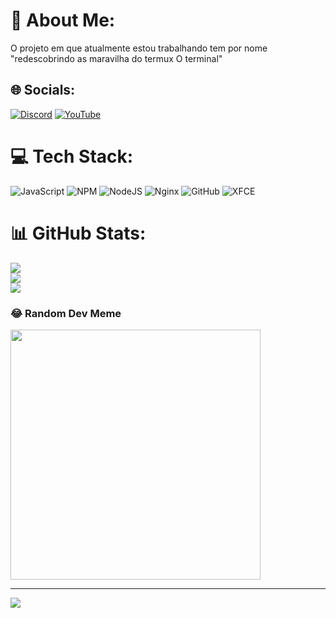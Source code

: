 # 💫 About Me:
O projeto em que atualmente estou trabalhando tem por nome "redescobrindo as maravilha do termux  O terminal"<br>


## 🌐 Socials:
[![Discord](https://img.shields.io/badge/Discord-%237289DA.svg?logo=discord&logoColor=white)](https://discord.gg/https://discord.com/invite/U8MvHxpw) [![YouTube](https://img.shields.io/badge/YouTube-%23FF0000.svg?logo=YouTube&logoColor=white)](https://youtube.com/@https://www.youtube.com/@Juliuscaesar-Jc) 

# 💻 Tech Stack:
![JavaScript](https://img.shields.io/badge/javascript-%23323330.svg?style=plastic&logo=javascript&logoColor=%23F7DF1E) ![NPM](https://img.shields.io/badge/NPM-%23CB3837.svg?style=plastic&logo=npm&logoColor=white) ![NodeJS](https://img.shields.io/badge/node.js-6DA55F?style=plastic&logo=node.js&logoColor=white) ![Nginx](https://img.shields.io/badge/nginx-%23009639.svg?style=plastic&logo=nginx&logoColor=white) ![GitHub](https://img.shields.io/badge/github-%23121011.svg?style=plastic&logo=github&logoColor=white) ![XFCE](https://img.shields.io/badge/XFCE-%232284F2.svg?style=plastic&logo=xfce&logoColor=white)
# 📊 GitHub Stats:
![](https://github-readme-stats.vercel.app/api?username=Juliorebuna&theme=ambient_gradient&hide_border=false&include_all_commits=true&count_private=false)<br/>
![](https://github-readme-streak-stats.herokuapp.com/?user=Juliorebuna&theme=ambient_gradient&hide_border=false)<br/>
![](https://github-readme-stats.vercel.app/api/top-langs/?username=Juliorebuna&theme=ambient_gradient&hide_border=false&include_all_commits=true&count_private=false&layout=compact)

### 😂 Random Dev Meme
<img src='https://memer-new.vercel.app/' style="height: 400px;"/>

---
[![](https://visitcount.itsvg.in/api?id=Juliorebuna&icon=0&color=0)](https://visitcount.itsvg.in)

<!-- Proudly created with GPRM ( https://gprm.itsvg.in ) -->
